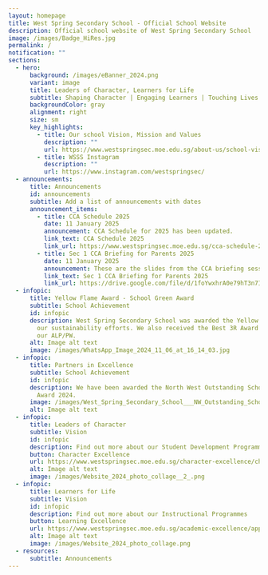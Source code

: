 ```yaml
---
layout: homepage
title: West Spring Secondary School - Official School Website
description: Official school website of West Spring Secondary School
image: /images/Badge_HiRes.jpg
permalink: /
notification: ""
sections:
  - hero:
      background: /images/eBanner_2024.png
      variant: image
      title: Leaders of Character, Learners for Life
      subtitle: Shaping Character | Engaging Learners | Touching Lives
      backgroundColor: gray
      alignment: right
      size: sm
      key_highlights:
        - title: Our school Vision, Mission and Values
          description: ""
          url: https://www.westspringsec.moe.edu.sg/about-us/school-vision-mission-values/
        - title: WSSS Instagram
          description: ""
          url: https://www.instagram.com/westspringsec/
  - announcements:
      title: Announcements
      id: announcements
      subtitle: Add a list of announcements with dates
      announcement_items:
        - title: CCA Schedule 2025
          date: 11 January 2025
          announcement: CCA Schedule for 2025 has been updated.
          link_text: CCA Schedule 2025
          link_url: https://www.westspringsec.moe.edu.sg/cca-schedule-2025/
        - title: Sec 1 CCA Briefing for Parents 2025
          date: 11 January 2025
          announcement: These are the slides from the CCA briefing session by HOD/PE & CCA.
          link_text: Sec 1 CCA Briefing for Parents 2025
          link_url: https://drive.google.com/file/d/1foYwxhrA0e79hT3n7IXlepDEq8XzEG_D/view?usp=drive_link
  - infopic:
      title: Yellow Flame Award - School Green Award
      subtitle: School Achievement
      id: infopic
      description: West Spring Secondary School was awarded the Yellow Flame Award for
        our sustainability efforts. We also received the Best 3R Award for ActS,
        our ALP/PW.
      alt: Image alt text
      image: /images/WhatsApp_Image_2024_11_06_at_16_14_03.jpg
  - infopic:
      title: Partners in Excellence
      subtitle: School Achievement
      id: infopic
      description: We have been awarded the North West Outstanding School Partner
        Award 2024.
      image: /images/West_Spring_Secondary_School___NW_Outstanding_School_Partner_Award_2024__Gold_.jpg
      alt: Image alt text
  - infopic:
      title: Leaders of Character
      subtitle: Vision
      id: infopic
      description: Find out more about our Student Development Programmes
      button: Character Excellence
      url: https://www.westspringsec.moe.edu.sg/character-excellence/character-and-citizenship-education/
      alt: Image alt text
      image: /images/Website_2024_photo_collage__2_.png
  - infopic:
      title: Learners for Life
      subtitle: Vision
      id: infopic
      description: Find out more about our Instructional Programmes
      button: Learning Excellence
      url: https://www.westspringsec.moe.edu.sg/academic-excellence/applied-learning-programme/
      alt: Image alt text
      image: /images/Website_2024_photo_collage.png
  - resources:
      subtitle: Announcements
---
```

